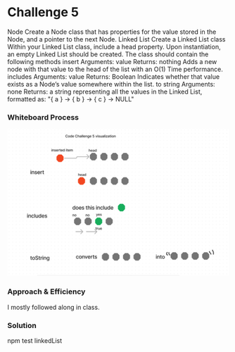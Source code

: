 # Challenge 5
Node
Create a Node class that has properties for the value stored in the Node, and a pointer to the next Node.
Linked List
Create a Linked List class
Within your Linked List class, include a head property.
Upon instantiation, an empty Linked List should be created.
The class should contain the following methods
insert
Arguments: value
Returns: nothing
Adds a new node with that value to the head of the list with an O(1) Time performance.
includes
Arguments: value
Returns: Boolean
Indicates whether that value exists as a Node’s value somewhere within the list.
to string
Arguments: none
Returns: a string representing all the values in the Linked List, formatted as:
"{ a } -> { b } -> { c } -> NULL"

### Whiteboard Process

![linked list img](../../img/linked-list.png)

### Approach & Efficiency
<!-- What approach did you take? Why? What is the Big O space/time for this approach? -->
I mostly followed along in class.

### Solution
<!-- Show how to run your code, and examples of it in action -->
npm test linkedList
